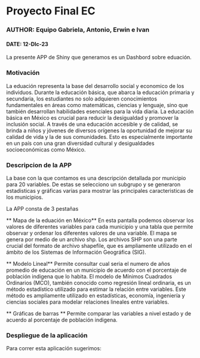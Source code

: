 # Proyecto Final EC
### AUTHOR: Equipo Gabriela, Antonio, Erwin e Ivan
#### DATE: 12-DIc-23

La presente APP de Shiny que generamos es un Dashbord sobre eduación. 

### Motivación

La eduación representa la base del desarrollo social y economico de los individuos. Durante la educación básica, que abarca la educación primaria y secundaria, los estudiantes no solo adquieren conocimientos fundamentales en áreas como matemáticas, ciencias y lenguaje, sino que también desarrollan habilidades esenciales para la vida diaria. 
La educación básica en México es crucial para reducir la desigualdad y promover la inclusión social. A través de una educación accesible y de calidad, se brinda a niños y jóvenes de diversos orígenes la oportunidad de mejorar su calidad de vida y la de sus comunidades. Esto es especialmente importante en un país con una gran diversidad cultural y desigualdades socioeconómicas como México. 

### Descripcion de la APP
La base con la que contamos es una descripción detallada por municipio para 20 variables. De estas se selecciono un subgrupo y se generaron estadisticas y gráficas varias para mostrar las principales caracteristicas de los municipios.

La APP consta de 3 pestañas

** Mapa de la eduación en México** En esta pantalla podemos observar los valores de diferentes variables para cada municipio y una tabla que permite observar y ordenar los diferentes valores de una variable. El mapa se genera por medio de un archivo shp. Los archivos SHP son una parte crucial del formato de archivo shapefile, que es ampliamente utilizado en el ámbito de los Sistemas de Información Geográfica (SIG). 

** Modelo Lineal** Permite consultar cual seria el numero de años promedio de educación en un municipio de acuerdo con el porcentaje de población indigena que lo habita. El modelo de Mínimos Cuadrados Ordinarios (MCO), también conocido como regresión lineal ordinaria, es un método estadístico utilizado para estimar la relación entre variables. Este método es ampliamente utilizado en estadísticas, economía, ingeniería y ciencias sociales para modelar relaciones lineales entre variables.  

** Gráficas de barras ** Permite comparar las variables a nivel estado y de acuerdo al porcentaje de población indigena.

### Despliegue de la aplicación

Para correr esta aplicación sugerimos:

